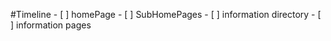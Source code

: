 #Timeline
	- [ ] homePage
	- [ ] SubHomePages
	- [ ] information directory
	- [ ] information pages
	

